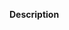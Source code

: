 **Description**



<!-- A clear and concise description of what this pull request solves. -->
<!-- If your change is non-trivial, please include a description of how the
new logic works, and why you decided to solve it the way you did. -->
